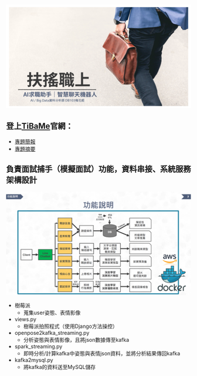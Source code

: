 ![](https://github.com/SevenMilk/TiBaMe_Project/blob/master/images/%E5%B0%81%E9%9D%A2.png)
## 登上[TiBaMe](https://www.tibame.com/coursegoodjob/bigdata?path=works/works_JobHunter.html)官網：
* [專題簡報](https://reurl.cc/QdYx1M)
* [專題摘要](https://reurl.cc/E7VeOm)

## 負責面試捕手（模擬面試）功能，資料串接、系統服務架構設計  
![](https://github.com/SevenMilk/TiBaMe_Project/blob/master/images/%E6%9E%B6%E6%A7%8B%E5%9C%96.png)
* 樹莓派   
    * 蒐集user姿態、表情影像  
* views.py   
    * 樹莓派拍照程式（使用Django方法操控）  
* openpose2kafka_streaming.py   
    * 分析姿態與表情影像，且將json數據傳至kafka  
* spark_streaming.py   
    * 即時分析/計算kafka中姿態與表情json資料，並將分析結果傳回kafka  
* kafka2mysql.py  
    * 將kafka的資料送至MySQL儲存  
